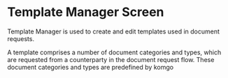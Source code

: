 # Template Manager Screen

Template Manager is used to create and edit templates used in document requests.

A template comprises a number of document categories and types, which are requested from a counterparty in the document request flow. These document categories and types are predefined by komgo

